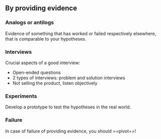 ## By providing evidence
### Analogs or antilogs
Evidence of something that has worked or failed respectively elsewhere, that is comparable to your hypotheses.

### Interviews
Crucial aspects of a good interview:
- Open-ended questions
- 2 types of interviews: problem and solution interviews
- Not selling the product, listen objectively

### Experiments
Develop a prototype to test the hypotheses in the real world.

### Failure
In case of failure of providing evidence, you should ==pivot==!